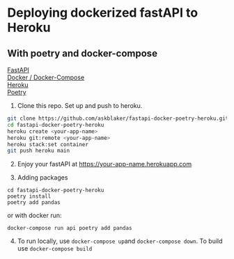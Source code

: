 # Deploying dockerized fastAPI to Heroku

## With poetry and docker-compose

[FastAPI](https://fastapi.tiangolo.com/)  
[Docker / Docker-Compose](https://www.docker.com/)  
[Heroku](https://www.heroku.com/)  
[Poetry](https://python-poetry.org/)

1. Clone this repo. Set up and push to heroku.

```bash
git clone https://github.com/askblaker/fastapi-docker-poetry-heroku.git
cd fastapi-docker-poetry-heroku
heroku create <your-app-name>
heroku git:remote <your-app-name>
heroku stack:set container
git push heroku main
```

2.  Enjoy your fastAPI at https://your-app-name.herokuapp.com

3.  Adding packages

```
cd fastapi-docker-poetry-heroku
poetry install
poetry add pandas
```

or with docker run:

```
docker-compose run api poetry add pandas
```

4. To run locally, use `docker-compose up`and `docker-compose down`. To build use `docker-compose build`
